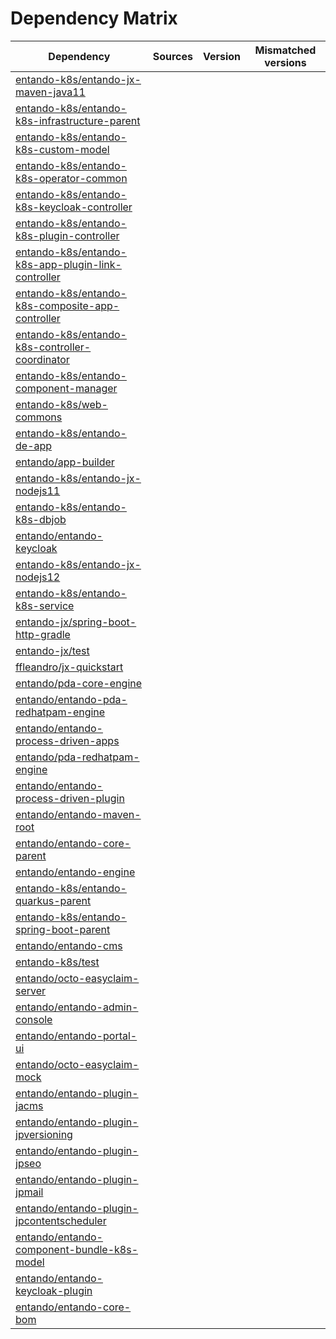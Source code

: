 # Dependency Matrix

Dependency | Sources | Version | Mismatched versions
---------- | ------- | ------- | -------------------
[entando-k8s/entando-jx-maven-java11](https://github.com/entando-k8s/entando-jx-maven-java11.git) |  | []() | 
[entando-k8s/entando-k8s-infrastructure-parent](https://github.com/entando-k8s/entando-k8s-infrastructure-parent.git) |  | []() | 
[entando-k8s/entando-k8s-custom-model](https://github.com/entando-k8s/entando-k8s-custom-model.git) |  | []() | 
[entando-k8s/entando-k8s-operator-common](https://github.com/entando-k8s/entando-k8s-operator-common.git) |  | []() | 
[entando-k8s/entando-k8s-keycloak-controller](https://github.com/entando-k8s/entando-k8s-keycloak-controller.git) |  | []() | 
[entando-k8s/entando-k8s-plugin-controller](https://github.com/entando-k8s/entando-k8s-plugin-controller.git) |  | []() | 
[entando-k8s/entando-k8s-app-plugin-link-controller](https://github.com/entando-k8s/entando-k8s-app-plugin-link-controller.git) |  | []() | 
[entando-k8s/entando-k8s-composite-app-controller](https://github.com/entando-k8s/entando-k8s-composite-app-controller.git) |  | []() | 
[entando-k8s/entando-k8s-controller-coordinator](https://github.com/entando-k8s/entando-k8s-controller-coordinator.git) |  | []() | 
[entando-k8s/entando-component-manager](https://github.com/entando-k8s/entando-component-manager.git) |  | []() | 
[entando-k8s/web-commons](https://github.com/entando-k8s/web-commons.git) |  | []() | 
[entando-k8s/entando-de-app](https://github.com/entando-k8s/entando-de-app.git) |  | []() | 
[entando/app-builder](https://github.com/entando/app-builder.git) |  | []() | 
[entando-k8s/entando-jx-nodejs11](https://github.com/entando-k8s/entando-jx-nodejs11.git) |  | []() | 
[entando-k8s/entando-k8s-dbjob](https://github.com/entando-k8s/entando-k8s-dbjob.git) |  | []() | 
[entando/entando-keycloak](https://github.com/entando/entando-keycloak.git) |  | []() | 
[entando-k8s/entando-jx-nodejs12](https://github.com/entando-k8s/entando-jx-nodejs12.git) |  | []() | 
[entando-k8s/entando-k8s-service](https://github.com/entando-k8s/entando-k8s-service.git) |  | []() | 
[entando-jx/spring-boot-http-gradle](https://github.com/entando-jx/spring-boot-http-gradle.git) |  | []() | 
[entando-jx/test](https://github.com/entando-jx/test.git) |  | []() | 
[ffleandro/jx-quickstart](https://github.com/ffleandro/jx-quickstart.git) |  | []() | 
[entando/pda-core-engine](https://github.com/entando/pda-core-engine.git) |  | []() | 
[entando/entando-pda-redhatpam-engine](https://github.com/entando/entando-pda-redhatpam-engine.git) |  | []() | 
[entando/entando-process-driven-apps](https://github.com/entando/entando-process-driven-apps.git) |  | []() | 
[entando/pda-redhatpam-engine](https://github.com/entando/pda-redhatpam-engine.git) |  | []() | 
[entando/entando-process-driven-plugin](https://github.com/entando/entando-process-driven-plugin.git) |  | []() | 
[entando/entando-maven-root](https://github.com/entando/entando-maven-root.git) |  | []() | 
[entando/entando-core-parent](https://github.com/entando/entando-core-parent.git) |  | []() | 
[entando/entando-engine](https://github.com/entando/entando-engine.git) |  | []() | 
[entando-k8s/entando-quarkus-parent](https://github.com/entando-k8s/entando-quarkus-parent.git) |  | []() | 
[entando-k8s/entando-spring-boot-parent](https://github.com/entando-k8s/entando-spring-boot-parent.git) |  | []() | 
[entando/entando-cms](https://github.com/entando/entando-cms.git) |  | []() | 
[entando-k8s/test](https://github.com/entando-k8s/test.git) |  | []() | 
[entando/octo-easyclaim-server](https://github.com/entando/octo-easyclaim-server.git) |  | []() | 
[entando/entando-admin-console](https://github.com/entando/entando-admin-console.git) |  | []() | 
[entando/entando-portal-ui](https://github.com/entando/entando-portal-ui.git) |  | []() | 
[entando/octo-easyclaim-mock](https://github.com/entando/octo-easyclaim-mock.git) |  | []() | 
[entando/entando-plugin-jacms](https://github.com/entando/entando-plugin-jacms.git) |  | []() | 
[entando/entando-plugin-jpversioning](https://github.com/entando/entando-plugin-jpversioning.git) |  | []() | 
[entando/entando-plugin-jpseo](https://github.com/entando/entando-plugin-jpseo.git) |  | []() | 
[entando/entando-plugin-jpmail](https://github.com/entando/entando-plugin-jpmail.git) |  | []() | 
[entando/entando-plugin-jpcontentscheduler](https://github.com/entando/entando-plugin-jpcontentscheduler.git) |  | []() | 
[entando/entando-component-bundle-k8s-model](https://github.com/entando/entando-component-bundle-k8s-model.git) |  | []() | 
[entando/entando-keycloak-plugin](https://github.com/entando/entando-keycloak-plugin.git) |  | []() | 
[entando/entando-core-bom](https://github.com/entando/entando-core-bom.git) |  | []() | 
